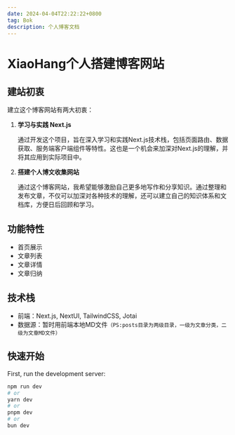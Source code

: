 ```yaml
---
date: 2024-04-04T22:22:22+0800
tag: Bok
description: 个人博客文档
---
```


# XiaoHang个人搭建博客网站

## 建站初衷

建立这个博客网站有两大初衷：

1. **学习与实践 Next.js**

   通过开发这个项目，旨在深入学习和实践Next.js技术栈，包括页面路由、数据获取、服务端客户端组件等特性。这也是一个机会来加深对Next.js的理解，并将其应用到实际项目中。

2. **搭建个人博文收集网站**

   通过这个博客网站，我希望能够激励自己更多地写作和分享知识。通过整理和发布文章，不仅可以加深对各种技术的理解，还可以建立自己的知识体系和文档库，方便日后回顾和学习。

## 功能特性

- 首页展示
- 文章列表
- 文章详情
- 文章归纳

## 技术栈

- 前端：Next.js, NextUI, TailwindCSS, Jotai
- 数据源：暂时用前端本地MD文件`（PS:posts目录为两级目录，一级为文章分类，二级为文章MD文件）`

## 快速开始

First, run the development server:

```bash
npm run dev
# or
yarn dev
# or
pnpm dev
# or
bun dev
```

